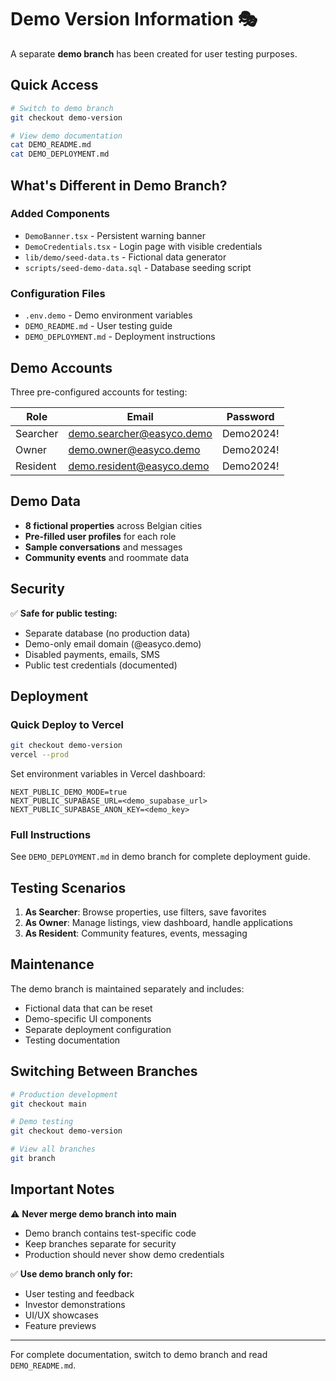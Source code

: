 # Demo Version Information 🎭

A separate **demo branch** has been created for user testing purposes.

## Quick Access

```bash
# Switch to demo branch
git checkout demo-version

# View demo documentation
cat DEMO_README.md
cat DEMO_DEPLOYMENT.md
```

## What's Different in Demo Branch?

### Added Components
- `DemoBanner.tsx` - Persistent warning banner
- `DemoCredentials.tsx` - Login page with visible credentials
- `lib/demo/seed-data.ts` - Fictional data generator
- `scripts/seed-demo-data.sql` - Database seeding script

### Configuration Files
- `.env.demo` - Demo environment variables
- `DEMO_README.md` - User testing guide
- `DEMO_DEPLOYMENT.md` - Deployment instructions

## Demo Accounts

Three pre-configured accounts for testing:

| Role | Email | Password |
|------|-------|----------|
| Searcher | demo.searcher@easyco.demo | Demo2024! |
| Owner | demo.owner@easyco.demo | Demo2024! |
| Resident | demo.resident@easyco.demo | Demo2024! |

## Demo Data

- **8 fictional properties** across Belgian cities
- **Pre-filled user profiles** for each role
- **Sample conversations** and messages
- **Community events** and roommate data

## Security

✅ **Safe for public testing:**
- Separate database (no production data)
- Demo-only email domain (@easyco.demo)
- Disabled payments, emails, SMS
- Public test credentials (documented)

## Deployment

### Quick Deploy to Vercel

```bash
git checkout demo-version
vercel --prod
```

Set environment variables in Vercel dashboard:
```
NEXT_PUBLIC_DEMO_MODE=true
NEXT_PUBLIC_SUPABASE_URL=<demo_supabase_url>
NEXT_PUBLIC_SUPABASE_ANON_KEY=<demo_key>
```

### Full Instructions

See `DEMO_DEPLOYMENT.md` in demo branch for complete deployment guide.

## Testing Scenarios

1. **As Searcher**: Browse properties, use filters, save favorites
2. **As Owner**: Manage listings, view dashboard, handle applications
3. **As Resident**: Community features, events, messaging

## Maintenance

The demo branch is maintained separately and includes:
- Fictional data that can be reset
- Demo-specific UI components
- Separate deployment configuration
- Testing documentation

## Switching Between Branches

```bash
# Production development
git checkout main

# Demo testing
git checkout demo-version

# View all branches
git branch
```

## Important Notes

⚠️ **Never merge demo branch into main**
- Demo branch contains test-specific code
- Keep branches separate for security
- Production should never show demo credentials

✅ **Use demo branch only for:**
- User testing and feedback
- Investor demonstrations
- UI/UX showcases
- Feature previews

---

For complete documentation, switch to demo branch and read `DEMO_README.md`.
